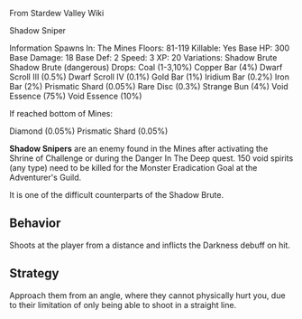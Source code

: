 From Stardew Valley Wiki

Shadow Sniper

Information Spawns In: The Mines Floors: 81-119 Killable: Yes Base HP: 300 Base Damage: 18 Base Def: 2 Speed: 3 XP: 20 Variations: Shadow Brute Shadow Brute (dangerous) Drops: Coal (1-3,10%) Copper Bar (4%) Dwarf Scroll III (0.5%) Dwarf Scroll IV (0.1%) Gold Bar (1%) Iridium Bar (0.2%) Iron Bar (2%) Prismatic Shard (0.05%) Rare Disc (0.3%) Strange Bun (4%) Void Essence (75%) Void Essence (10%)

If reached bottom of Mines:

Diamond (0.05%) Prismatic Shard (0.05%)

**Shadow Snipers** are an enemy found in the Mines after activating the Shrine of Challenge or during the Danger In The Deep quest. 150 void spirits (any type) need to be killed for the Monster Eradication Goal at the Adventurer's Guild.

It is one of the difficult counterparts of the Shadow Brute.

## Behavior

Shoots at the player from a distance and inflicts the Darkness debuff on hit.

## Strategy

Approach them from an angle, where they cannot physically hurt you, due to their limitation of only being able to shoot in a straight line.